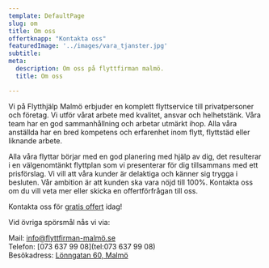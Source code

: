 ```yaml
---
template: DefaultPage
slug: om
title: Om oss
offertknapp: "Kontakta oss"
featuredImage: '../images/vara_tjanster.jpg'
subtitle: 
meta:
  description: Om oss på flyttfirman malmö.
  title: Om oss 

---
```

Vi på Flytthjälp Malmö erbjuder en komplett flyttservice till privatpersoner och företag.  Vi utför vårat arbete med kvalitet, ansvar och helhetstänk. Våra team har en god sammanhållning och arbetar utmärkt ihop. Alla våra anställda har en bred kompetens och erfarenhet inom flytt, flyttstäd eller liknande arbete. 

Alla våra flyttar börjar med en god planering med hjälp av dig, det resulterar i en välgenomtänkt flyttplan som vi presenterar för dig tillsammans med ett prisförslag. Vi vill att våra kunder är delaktiga och känner sig trygga i besluten. Vår ambition är att kunden ska vara nöjd till 100%.
Kontakta oss om du vill veta mer eller skicka en offertförfrågan till oss. 


Kontakta oss för [gratis offert](/offert) idag!

Vid övriga spörsmål nås vi via:

Mail: [info@flyttfirman-malmö.se](mailto:info@xn--flyttfirman-malm-1wb.se)  
Telefon: [073 637 99 08](tel:073 637 99 08)  
Besökadress: [Lönngatan 60, Malmö](https://www.google.com.au/maps/search/L%C3%B6nngatan%2060,%20Malm%C3%B6)  